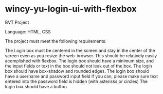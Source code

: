 # wincy-yu-login-ui-with-flexbox

BVT Project

Language: HTML, CSS

The project must meet the following requirements:

The Login box must be centered in the screen and stay in the center of the screen even as you resize the web-browser.
This should be relatively easily acomplished with flexbox.
The login box should have a minimum size, and the input fields or text in the box should not leak out of the box.
The login box should have box-shadow and rounded edges.
The login box should have a username and password input field
If you can, please make sure text entered into the password field is hidden (with asterisks or circles)
The login box should have a button
